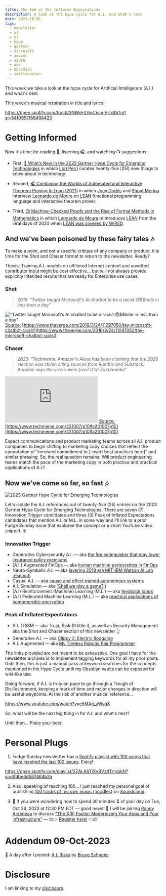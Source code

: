 ```yaml
---
title: The End of the Inflated Expectations
description: A look at the hype cycle for A.I. and what's next
date: 2023-10-08
tags:
  - newsletter
  - ai
  - ml
  - hype
  - gartner
  - microsoft
  - amazon
  - azure
  - aws
  - obsidian
  - zettlekasten
---
```


This week we take a look at the hype cycle for Artificial Intelligence (A.I.) and what's next.

This week's musical inspiration in title and lyrics:

https://open.spotify.com/track/3NWcFiL6oCEagrFiTdDr1m?si=54f0997f56494423

# Getting Informed



Now it's time for reading 📖, listening 🎧, and watching 📺 suggestions:

- First, [📖 What’s New in the 2023 Gartner Hype Cycle for Emerging Technologies](https://www.gartner.com/en/articles/what-s-new-in-the-2023-gartner-hype-cycle-for-emerging-technologies) in which [Lori Perri](https://www.linkedin.com/in/lorilperry/) curates twenty-five (25!) new things to know about in technology.

- Second, [🎧 Combining the Worlds of Automated and Interactive Theorem Proving In Lean (2021)](https://building-better-systems.simplecast.com/episodes/14-leo-de-moura-combining-the-worlds-of-automated-and-interactive-theorem-proving-in-lean) in which [Joey Dodds](https://www.linkedin.com/in/joey-dodds-4b462a41/) and [Shpat Morina](https://www.linkedin.com/in/shpat/) interview [Leonardo de Moura](https://www.linkedin.com/in/leonardo-de-moura-26a27b5/) on [LEAN](https://lean-lang.org/about/) functional programming language and interactive theorem prover.

- Third, [📺 Machine-Checked Proofs and the Rise of Formal Methods in Mathematics](https://www.youtube.com/watch?v=ekYeqvMcaWQ) in which [Leonardo de Moura](https://www.linkedin.com/in/leonardo-de-moura-26a27b5/) reintroduces [LEAN](https://lean-lang.org/about/) from the viral days of 2020 when [LEAN was covered by WIRED](https://www.wired.com/story/the-effort-to-build-the-mathematical-library-of-the-future/?mbid=social_twitter&utm_brand=wired&utm_medium=social&utm_social-type=owned&utm_source=twitter).

## And we've been poisoned by these fairy tales 🎶

To make a point, and not a specific critique of any company or product, it is time for the Shot and Chaser format to return to the newsletter. Ready?

Thesis: Training A.I. models on ulfiltered Internet content and unvetted contributor input might be cost effective... but will not always provide explicitly intended results that are ready for Enterprise use cases.

### Shot

> _2016: "Twitter taught Microsoft’s AI chatbot to be a racist @$$hole in less than a day"_

!["Twitter taught Microsoft’s AI chatbot to be a racist @$$hole in less than a day"](https://cdn.vox-cdn.com/thumbor/oTVyS5LXo307S1R-x5A2FhTsMU0=/0x0:1500x500/1200x628/filters:focal(750x250:751x251)/cdn.vox-cdn.com/uploads/chorus_asset/file/15742389/download.0.0.1458816208.jpeg)
[Source:](https://www.theverge.com/2016/3/24/11297050/tay-microsoft-chatbot-racist) [https://www.theverge.com/2016/3/24/11297050/tay-microsoft-chatbot-racist](https://www.theverge.com/2016/3/24/11297050/tay-microsoft-chatbot-racist)

### Chaser

> _2023: "Techmeme: Amazon's Alexa has been claiming that the 2020 election was stolen citing sources from Rumble and Substack; Amazon says the errors were fixed (Cat Zakrzewski)"_

!["Techmeme: Amazon's Alexa has been claiming that the 2020 election was stolen citing sources from Rumble and Substack; Amazon says the errors were fixed (Cat Zakrzewski)"](https://www.washingtonpost.com/wp-apps/imrs.php?src=https://arc-anglerfish-washpost-prod-washpost.s3.amazonaws.com/public/QBLM3Y3ZZFEBRIKLLIUQAMFXBQ.jpg&w=1440&impolicy=high_res)
[Source:](https://www.techmeme.com/231007/p10#a231007p10) [https://www.techmeme.com/231007/p10#a231007p10](https://www.techmeme.com/231007/p10#a231007p10)

Expect communications and product marketing teams across all A.I. product companies to begin shifting to marketing copy choices that reflect the connotation of "renewed commitment to [ insert best practices here]" and similar phrasing. So, the real question remains: Will product engineering teams match the pace of the marketing copy in both practice and practical applications of A.I.?

## Now we've come so far, so fast 🎶

![2023 Gartner Hype Cycle for Emerging Technologies](https://emtemp.gcom.cloud/ngw/globalassets/en/articles/images/hype-cycle-for-emerging-technologies-2023.png)

Let's isolate the A.I. references out of twenty-five (25) entries on the 2023 Gartner Hype Cycle for Emerging Technologies. There are seven (7) Innovation Trigger candidates and three (3) Peak of Inflated Expectations candidates that mention A.I. or M.L. in some way and I'll link to a prior Fudge Sunday issue that explored the concept or a short YouTube video snippet. 🤓

### Innovation Trigger 

- Generative Cybersecurity A.I. — aka [the fire extinguisher that may lower insurance policy premiums](https://fudge.org/archive/cyber-ground/)
- (A.I.) Augmented FinOps — aka [human machine partnerships in FinOps](https://fudge.org/archive/little-green-tags/)
- Neuro-Symbolic A.I. — aka [layering 2019 era MIT-IBM Watson AI Lab research](https://www.youtube.com/watch?v=HhymId8dr5Q)
- Casual A.I. — aka [cause and effect trained autonomous systems](https://fudge.org/archive/social-telecom-2030/)
- A.I. Simulation — aka ['Shall we play a game?'](https://www.youtube.com/watch?v=D-9l5jSDL50))
- (A.I) Reinforcement (Machine) Learning (M.L.) — aka [feedback loops](https://fudge.org/archive/social-telecom-2030/)
- (A.I) Federated Machine Learning (M.L.) — aka [practical applications of homomorphic encryption](https://fudge.org/archive/designed-sealed-delivered/)

### Peak of Inflated Expectations

- A.I. TRiSM — aka Trust, Risk (R little i), as well as Security Management aka the Shot and Chaser section of this newsletter 👆
- Generative A.I. — aka [Clippy 2: Electric Boogaloo](https://fudge.org/archive/generative-ai-thru-this/)
- A.I. Augmented — aka [My Tireless Robotic Pair Programmer](https://fudge.org/archive/gitops-down-on-it/)

The links provided are not meant to be exhaustive. One goal I have for the newsletter archives is to implement tagging keywords for all my prior posts. Until then, this is just a manual pass at keyword searches for the concepts mentioned in the Hype Cycle until my Obsidian vaults can be exposed for wiki-like use.

Going forward, if A.I. is truly on pace to go through a Trough of Disillusionment, keeping a mark of time and major changes in direction will be useful waypoints. At the risk of another musical reference...

https://www.youtube.com/watch?v=e5MAg_yWsq8

So, what will be the next big thing in for A.I. and what's next?

Until then… Place your bets!

# Personal Plugs

1. Fudge Sunday newslettter has a [Spotify playlist with 100 songs that have inspired the last 100 issues](https://open.spotify.com/playlist/2ZALK6TiXvBVztITrrybkN?si=6fdbe6d567464b3a). Enjoy!

https://open.spotify.com/playlist/2ZALK6TiXvBVztITrrybkN?si=6fdbe6d567464b3a

2. Also, speaking of reaching 100... I just reached my personal goal of publishing [100 tracks of my own music (noodles)](https://soundcloud.com/jaycuthrell/popular-tracks) on [Soundcloud](https://soundcloud.com/jaycuthrell/popular-tracks).

3. 🤔 If you were wondering how to spend 30 minutes ⏳ of your day on Tue, Oct 24, 2023 at 12:30 PM EDT — good news! 🎉 I will be joining [Randy Arseneau](https://www.linkedin.com/in/randyarseneau/) to discuss ["The X(II) Factor: Modernizing Your Apps and Your Infrastructure"](https://ibm.webcasts.com/starthere.jsp?ei=1633985&tp_key=5415c284e9) — 🤓👉 [Register here!](https://ibm.webcasts.com/starthere.jsp?ei=1633985&tp_key=5415c284e9) 👈🤓

# Addendum 09-Oct-2023

📖 A day after I posted: [A.I. Risks](https://www.schneier.com/blog/archives/2023/10/ai-risks.html) by [Bruce Schneier](https://www.linkedin.com/pulse/my-only-linkedin-post-yes-really-bruce-schneier)

# Disclosure

I am linking to my [disclosure](https://jaycuthrell.com/disclosure/).